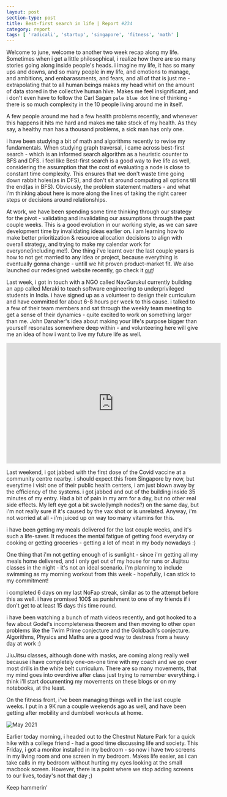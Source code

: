 ```yaml
---
layout: post
section-type: post
title: Best-first search in life | Report #234
category: report
tags: [ 'radicali', 'startup', 'singapore', 'fitness', 'math' ]
---
```


Welcome to june, welcome to another two week recap along my life. Sometimes when i get a little philosophical, i realize how there are so many stories going along inside people's heads. i imagine my life, it has so many ups and downs, and so many people in my life, and emotions to manage, and ambitions, and embarassments, and fears, and all of that is just me - extrapolating that to all human beings makes my head whirl on the amount of data stored in the collective human hive. Makes me feel insignificant, and i don't even have to follow the Carl Sagan `pale blue dot` line of thinking - there is so much complexity in the 10 people living around me in itself.

A few people around me had a few health problems recently, and whenever this happens it hits me hard and makes me take stock of my health. As they say, a healthy man has a thousand problems, a sick man has only one. 

i have been studying a bit of math and algorithms recently to revise my fundamentals. When studying graph traversal, i came across best-first search - which is an informed search algorithm as a heuristic counter to BFS and DFS. i feel like Best-first search is a good way to live life as well, considering the assumption that the cost of evaluating a node is close to constant time complexity. This ensures that we don't waste time going down rabbit holes(as in DFS), and don't sit around computing all options till the end(as in BFS). Obviously, the problem statement matters - and what i'm thinking about here is more along the lines of taking the right career steps or decisions around relationships. 

At work, we have been spending some time thinking through our strategy for the pivot - validating and invalidating our assumptions through the past couple weeks. This is a good evolution in our working style, as we can save development time by invalidating ideas earlier on. i am learning how to make better prioritization & resource allocation decisions to align with overall strategy, and trying to make my calendar work for everyone(including me!). One thing i've learnt over the last couple years is how to not get married to any idea or project, because everything is eventually gonna change - untill we hit proven product-market fit. We also launched our redesigned website recently, go check it [out](https://radicali.io)!

Last week, i got in touch with a NGO called NavGurukul currently building an app called Meraki to teach software engineering to underprivileged students in India. i have signed up as a volunteer to design their curriculum and have committed for about 6-8 hours per week to this cause. i talked to a few of their team members and sat through the weekly team meeting to get a sense of their dynamics - quite excited to work on something larger than me. John Danaher's idea about making your life's purpose bigger than yourself resonates somewhere deep within - and volunteering here will give me an idea of how i want to live my future life as well. 

<iframe width="560" height="315" src="https://www.youtube.com/embed/-1ZOoQ3uprE" title="YouTube video player" frameborder="0" allow="accelerometer; autoplay; clipboard-write; encrypted-media; gyroscope; picture-in-picture" allowfullscreen></iframe>

Last weekend, i got jabbed with the first dose of the Covid vaccine at a community centre nearby. i should expect this from Singapore by now, but everytime i visit one of their public health centers, i am just blown away by the efficiency of the systems. i got jabbed and out of the building inside 35 minutes of my entry. Had a bit of pain in my arm for a day, but no other real side effects. My left eye got a bit swole(lymph nodes?) on the same day, but i'm not really sure if it's caused by the vax shot or is unrelated. Anyway, i'm not worried at all - i'm juiced up on way too many vitamins for this.

i have been getting my meals delivered for the last couple weeks, and it's such a life-saver. It reduces the mental fatigue of getting food everyday or cooking or getting groceries - getting a lot of meat in my body nowadays :)

One thing that i'm not getting enough of is sunlight - since i'm getting all my meals home delivered, and i only get out of my house for runs or Jiujitsu classes in the night - it's not an ideal scenario. i'm planning to include swimming as my morning workout from this week - hopefully, i can stick to my commitment!

i completed 6 days on my last NoFap streak, similar as to the attempt before this as well. i have promised 100$ as punishment to one of my friends if i don't get to at least 15 days this time round.

i have been watching a bunch of math videos recently, and got hooked to a few about Godel's incompleteness theorem and then moving to other open problems like the Twim Prime conjecture and the Goldbach's conjecture. Algorithms, Physics and Maths are a good way to destress from a heavy day at work :)

JiuJitsu classes, although done with masks, are coming along really well because i have completely one-on-one time with my coach and we go over most drills in the white belt curriculum. There are so many movements, that my mind goes into overdrive after class just trying to remember everything. i think i'll start documenting my movements on these blogs or on my notebooks, at the least.

On the fitness front, i've been managing things well in the last couple weeks. I put in a 9K run a couple weekends ago as well, and have been getting after mobility and dumbbell workouts at home. 

![May 2021]({{site.baseurl}}/images/IMG_20210531_140242.jpg)

Earlier today morning, i headed out to the Chestnut Nature Park for a quick hike with a college friend - had a good time discussing life and society. This Friday, i got a monitor installed in my bedroom - so now i have two screens in my living room and one screen in my bedroom. Makes life easier, as i can take calls in my bedroom without hurting my eyes looking at the small macbook screen. However, there is a point where we stop adding screens to our lives, today's not that day ;)

Keep hammerin'